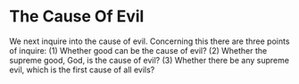 # The Cause Of Evil

We next inquire into the cause of evil. Concerning this there are three points of inquire:
(1) Whether good can be the cause of evil?
(2) Whether the supreme good, God, is the cause of evil?
(3) Whether there be any supreme evil, which is the first cause of all evils?